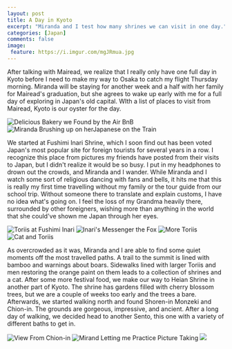 ```yaml
---
layout: post
title: A Day in Kyoto
excerpt: "Miranda and I test how many shrines we can visit in one day."
categories: [Japan]
comments: false
image:
 feature: https://i.imgur.com/mgJRmua.jpg
---
```


After talking with Mairead, we realize that I really only have one full day in Kyoto before I need to make my way to Osaka to catch my flight Thursday morning. Miranda will be staying for another week and a half with her family for Mairead's graduation, but she agrees to wake up early with me for a full day of exploring in Japan's old capital. WIth a list of places to visit from Mairead, Kyoto is our oyster for the day.

![Delicious Bakery we Found by the Air BnB](https://i.imgur.com/I6XEiM4m.jpg) ![Miranda Brushing up on herJapanese on the Train](https://i.imgur.com/xt5Hs6nm.jpg)

We started at Fushimi Inari Shrine, which I soon find out has been voted Japan's most popular site for foreign tourists for several years in a row. I recognize this place from pictures my friends have posted from their visits to Japan, but I didn't realize it would be so busy. I put in my headphones to drown out the crowds, and Miranda and I wander. While Miranda and I watch some sort of religious dancing with fans and bells, it hits me that this is really my first time travelling without my family or the tour guide from our school trip. Without someone there to translate and explain customs, I have no idea what's going on. I feel the loss of my Grandma heavily there, surrounded by other foreigners, wishing more than anything in the world that she could've shown me Japan through her eyes.

![Toriis at Fushimi Inari](https://i.imgur.com/H1ybWxzm.jpg) ![Inari's Messenger the Fox](https://i.imgur.com/IJpw2B1m.jpg) ![More Toriis](https://i.imgur.com/N7xKQBIm.jpg) ![Cat and Toriis](https://i.imgur.com/N7xKQBIm.jpg)

As overcrowded as it was, Miranda and I are able to find some quiet moments off the most travelled paths. A trail to the summit is lined with bamboo and warnings about boars. Sidewalks lined with larger Toriis and men restoring the orange paint on them leads to a collection of shrines and a cat. After some more festival food, we make our way to Heian Shrine in another part of Kyoto. The shrine has gardens filled with cherry blossom trees, but we are a couple of weeks too early and the trees a bare. Afterwards, we started walking north and found Shoren-in Monzeki and Chion-in. The grounds are gorgeous, impressive, and ancient. After a long day of walking, we decided head to another Sento, this one with a variety of different baths to get in.

![View From Chion-in](https://i.imgur.com/7LJgJ8Dm.jpg) ![Mirand Letting me Practice Picture Taking](https://i.imgur.com/L4QOJI5m.jpg)  ![](https://i.imgur.com/Se1CPmLm.jpg)
